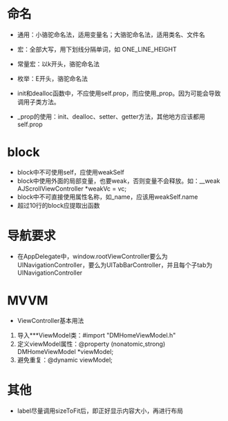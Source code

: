 
# 命名
* 通用：小骆驼命名法，适用变量名；大骆驼命名法，适用类名、文件名
* 宏：全部大写，用下划线分隔单词，如 ONE_LINE_HEIGHT
* 常量宏：以k开头，骆驼命名法
* 枚举：E开头，骆驼命名法

* init和dealloc函数中，不应使用self.prop，而应使用_prop。因为可能会导致调用子类方法。

* _prop的使用：init、dealloc、setter、getter方法，其他地方应该都用self.prop

# block
* block中不可使用self，应使用weakSelf
* block中使用外面的局部变量，也要weak，否则变量不会释放。如：__weak AJScrollViewController *weakVc = vc;
* block中不可直接使用属性名称，如_name，应该用weakSelf.name
* 超过10行的block应提取出函数

# 导航要求
* 在AppDelegate中，window.rootViewController要么为UINavigationController，要么为UITabBarController，并且每个子tab为UINavigationController

# MVVM
* ViewController基本用法
1. 导入***ViewModel类：#import "DMHomeViewModel.h"
2. 定义viewModel属性：@property (nonatomic,strong) DMHomeViewModel *viewModel;
3. 避免重复：@dynamic viewModel;

# 其他
* label尽量调用sizeToFit后，即正好显示内容大小，再进行布局